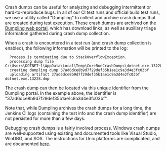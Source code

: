 Crash dumps can be useful for analyzing and debugging intermittent or hard-to-reproduce bugs. In all of our CI test runs and official build test runs, we use a utility called "Dumpling" to collect and archive crash dumps that are created during test execution. These crash dumps are archived on the [Dumpling web portal](https://dumpling.azurewebsites.net/), which has download links, as well as auxiliary triage information gathered during crash dump collection.

When a crash is encountered in a test run (and crash dump collection is enabled), the following information will be printed to the log:

```
  Process is terminating due to StackOverflowException.
  processing dump file C:\Users\DOTNET~1\AppData\Local\Temp\CoreRunCrashDumps\dotnet.exe.13228.dmp
  creating dumpling dump 37ad6dce8b9d7f29def35b1ae1c9a3d4e3fc03bf
  uploading artifact 37ad6dce8b9d7f29def35b1ae1c9a3d4e3fc03bf dotnet.exe.13228.dmp
```

The crash dump can then be located via this unique identifier from the Dumpling portal. In the example above, the identifier is "37ad6dce8b9d7f29def35b1ae1c9a3d4e3fc03bf".

Note that, while Dumpling archives the crash dumps for a long time, the Jenkins CI logs (containing the test info and the crash dump identifier) are not persisted for more than a few days.

Debugging crash dumps is a fairly involved process. Windows crash dumps are well-supported using existing and documented tools like Visual Studio, WinDBG, and SOS. The instructions for Unix platforms are complicated, and are documented [here](https://github.com/dotnet/corefx/blob/master/Documentation/debugging/unix-instructions.md#debugging-core-dumps-with-lldb).
